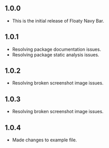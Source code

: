 ## 1.0.0

* This is the initial release of Floaty Navy Bar.

## 1.0.1

* Resolving package documentation issues.
* Resolving package static analysis issues.

## 1.0.2

* Resolving broken screenshot image issues.

## 1.0.3

* Resolving broken screenshot image issues.

## 1.0.4

* Made changes to example file.
